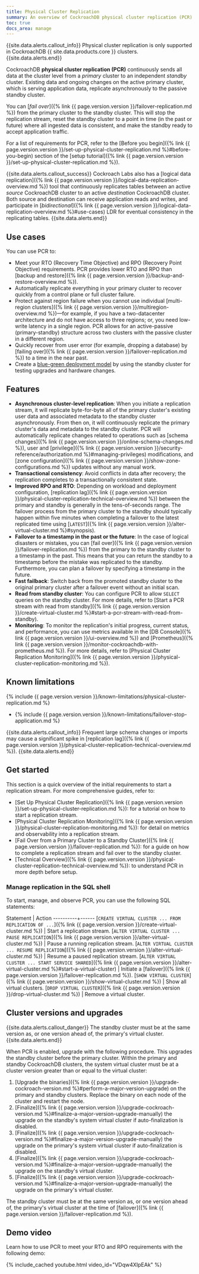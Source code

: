 ```yaml
---
title: Physical Cluster Replication
summary: An overview of CockroachDB physical cluster replication (PCR).
toc: true
docs_area: manage
---
```


{{site.data.alerts.callout_info}}
Physical cluster replication is only supported in CockroachDB {{ site.data.products.core }} clusters.
{{site.data.alerts.end}}

CockroachDB **physical cluster replication (PCR)** continuously sends all data at the cluster level from a _primary_ cluster to an independent _standby_ cluster. Existing data and ongoing changes on the active primary cluster, which is serving application data, replicate asynchronously to the passive standby cluster. 

You can [_fail over_]({% link {{ page.version.version }}/failover-replication.md %}) from the primary cluster to the standby cluster. This will stop the replication stream, reset the standby cluster to a point in time (in the past or future) where all ingested data is consistent, and make the standby ready to accept application traffic. 

For a list of requirements for PCR, refer to the [Before you begin]({% link {{ page.version.version }}/set-up-physical-cluster-replication.md %}#before-you-begin) section of the [setup tutorial]({% link {{ page.version.version }}/set-up-physical-cluster-replication.md %}).

{{site.data.alerts.callout_success}}
Cockroach Labs also has a [logical data replication]({% link {{ page.version.version }}/logical-data-replication-overview.md %}) tool that continuously replicates tables between an active _source_ CockroachDB cluster to an active _destination_ CockroachDB cluster. Both source and destination can receive application reads and writes, and participate in [_bidirectional_]({% link {{ page.version.version }}/logical-data-replication-overview.md %}#use-cases) LDR for eventual consistency in the replicating tables.
{{site.data.alerts.end}}

## Use cases

You can use PCR to:

- Meet your RTO (Recovery Time Objective) and RPO (Recovery Point Objective) requirements. PCR provides lower RTO and RPO than [backup and restore]({% link {{ page.version.version }}/backup-and-restore-overview.md %}).
- Automatically replicate everything in your primary cluster to recover quickly from a control plane or full cluster failure.
- Protect against region failure when you cannot use individual [multi-region clusters]({% link {{ page.version.version }}/multiregion-overview.md %})—for example, if you have a two-datacenter architecture and do not have access to three regions; or, you need low-write latency in a single region. PCR allows for an active-passive (primary-standby) structure across two clusters with the passive cluster in a different region.
- Quickly recover from user error (for example, dropping a database) by [failing over]({% link {{ page.version.version }}/failover-replication.md %}) to a time in the near past.
- Create a [blue-green deployment model](https://en.wikipedia.org/wiki/Blue%E2%80%93green_deployment) by using the standby cluster for testing upgrades and hardware changes.

## Features

- **Asynchronous cluster-level replication**: When you initiate a replication stream, it will replicate byte-for-byte all of the primary cluster's existing user data and associated metadata to the standby cluster asynchronously. From then on, it will continuously replicate the primary cluster's data and metadata to the standby cluster. PCR will automatically replicate changes related to operations such as [schema changes]({% link {{ page.version.version }}/online-schema-changes.md %}), user and [privilege]({% link {{ page.version.version }}/security-reference/authorization.md %}#managing-privileges) modifications, and [zone configuration]({% link {{ page.version.version }}/show-zone-configurations.md %}) updates without any manual work.
- **Transactional consistency**: Avoid conflicts in data after recovery; the replication completes to a transactionally consistent state.
- **Improved RPO and RTO**: Depending on workload and deployment configuration, [replication lag]({% link {{ page.version.version }}/physical-cluster-replication-technical-overview.md %}) between the primary and standby is generally in the tens-of-seconds range. The failover process from the primary cluster to the standby should typically happen within five minutes when completing a failover to the latest replicated time using [`LATEST`]({% link {{ page.version.version }}/alter-virtual-cluster.md %}#synopsis).
- **Failover to a timestamp in the past or the future**: In the case of logical disasters or mistakes, you can [fail over]({% link {{ page.version.version }}/failover-replication.md %}) from the primary to the standby cluster to a timestamp in the past. This means that you can return the standby to a timestamp before the mistake was replicated to the standby. Furthermore, you can plan a failover by specifying a timestamp in the future.
- **Fast failback**: Switch back from the promoted standby cluster to the original primary cluster after a failover event without an initial scan.
- **Read from standby cluster**: You can configure PCR to allow `SELECT` queries on the standby cluster. For more details, refer to [Start a PCR stream with read from standby]({% link {{ page.version.version }}/create-virtual-cluster.md %}#start-a-pcr-stream-with-read-from-standby).
- **Monitoring**: To monitor the replication's initial progress, current status, and performance, you can use metrics available in the [DB Console]({% link {{ page.version.version }}/ui-overview.md %}) and [Prometheus]({% link {{ page.version.version }}/monitor-cockroachdb-with-prometheus.md %}). For more details, refer to [Physical Cluster Replication Monitoring]({% link {{ page.version.version }}/physical-cluster-replication-monitoring.md %}).

## Known limitations

{% include {{ page.version.version }}/known-limitations/physical-cluster-replication.md %}
- {% include {{ page.version.version }}/known-limitations/failover-stop-application.md %}

{{site.data.alerts.callout_info}}
Frequent large schema changes or imports may cause a significant spike in [replication lag]({% link {{ page.version.version }}/physical-cluster-replication-technical-overview.md %}).
{{site.data.alerts.end}}

## Get started

This section is a quick overview of the initial requirements to start a replication stream. For more comprehensive guides, refer to:

- [Set Up Physical Cluster Replication]({% link {{ page.version.version }}/set-up-physical-cluster-replication.md %}): for a tutorial on how to start a replication stream.
- [Physical Cluster Replication Monitoring]({% link {{ page.version.version }}/physical-cluster-replication-monitoring.md %}): for detail on metrics and observability into a replication stream.
- [Fail Over from a Primary Cluster to a Standby Cluster]({% link {{ page.version.version }}/failover-replication.md %}): for a guide on how to complete a replication stream and fail over to the standby cluster.
- [Technical Overview]({% link {{ page.version.version }}/physical-cluster-replication-technical-overview.md %}): to understand PCR in more depth before setup.

### Manage replication in the SQL shell

To start, manage, and observe PCR, you can use the following SQL statements:

Statement | Action
----------+------
[`CREATE VIRTUAL CLUSTER ... FROM REPLICATION OF ...`]({% link {{ page.version.version }}/create-virtual-cluster.md %}) | Start a replication stream.
[`ALTER VIRTUAL CLUSTER ... PAUSE REPLICATION`]({% link {{ page.version.version }}/alter-virtual-cluster.md %}) | Pause a running replication stream.
[`ALTER VIRTUAL CLUSTER ... RESUME REPLICATION`]({% link {{ page.version.version }}/alter-virtual-cluster.md %}) | Resume a paused replication stream.
[`ALTER VIRTUAL CLUSTER ... START SERVICE SHARED`]({% link {{ page.version.version }}/alter-virtual-cluster.md %}#start-a-virtual-cluster) | Initiate a [failover]({% link {{ page.version.version }}/failover-replication.md %}).
[`SHOW VIRTUAL CLUSTER`]({% link {{ page.version.version }}/show-virtual-cluster.md %}) | Show all virtual clusters.
[`DROP VIRTUAL CLUSTER`]({% link {{ page.version.version }}/drop-virtual-cluster.md %}) | Remove a virtual cluster.

## Cluster versions and upgrades

{{site.data.alerts.callout_danger}}
The standby cluster must be at the same version as, or one version ahead of, the primary's virtual cluster.
{{site.data.alerts.end}}

When PCR is enabled, upgrade with the following procedure. This upgrades the standby cluster before the primary cluster. Within the primary and standby CockroachDB clusters, the system virtual cluster must be at a cluster version greater than or equal to the virtual cluster:

1. [Upgrade the binaries]({% link {{ page.version.version }}/upgrade-cockroach-version.md %}#perform-a-major-version-upgrade) on the primary and standby clusters. Replace the binary on each node of the cluster and restart the node.
1. [Finalize]({% link {{ page.version.version }}/upgrade-cockroach-version.md %}#finalize-a-major-version-upgrade-manually) the upgrade on the standby's system virtual cluster if auto-finalization is disabled.
1. [Finalize]({% link {{ page.version.version }}/upgrade-cockroach-version.md %}#finalize-a-major-version-upgrade-manually) the upgrade on the primary's system virtual cluster if auto-finalization is disabled.
1. [Finalize]({% link {{ page.version.version }}/upgrade-cockroach-version.md %}#finalize-a-major-version-upgrade-manually) the upgrade on the standby's virtual cluster.
1. [Finalize]({% link {{ page.version.version }}/upgrade-cockroach-version.md %}#finalize-a-major-version-upgrade-manually) the upgrade on the primary's virtual cluster.

The standby cluster must be at the same version as, or one version ahead of, the primary's virtual cluster at the time of [failover]({% link {{ page.version.version }}/failover-replication.md %}).

## Demo video

Learn how to use PCR to meet your RTO and RPO requirements with the following demo:

{% include_cached youtube.html video_id="VDqw4XIpEAk" %}
